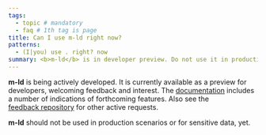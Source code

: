 ```yaml
---
tags:
  - topic # mandatory
  - faq # 1th tag is page
title: Can I use m-ld right now?
patterns:
  - (I|you) use . right? now
summary: <b>m-ld</b> is in developer preview. Do not use it in production.
---
```

**m-ld** is being actively developed. It is currently available as a preview for
developers, welcoming feedback and interest. The [documentation](/doc/) includes
a number of indications of forthcoming features. Also see the
[feedback&nbsp;repository](https://github.com/m-ld/feedback/issues) for other
active requests.

**m-ld** should not be used in production scenarios or for sensitive data, yet.